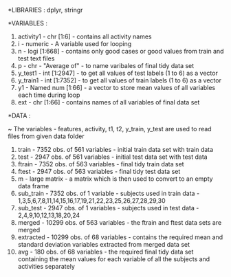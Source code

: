 *LIBRARIES : dplyr, stringr

*VARIABLES :

1. activity1 - chr [1:6] - contains all activity names
2. i - numeric - A variable used for looping
3. n - logi [1:668] - contains only good cases or good values from train and test text files
4. p - chr - "Average of" - to name varibales of final tidy data set
5. y_test1 - int [1:2947] - to get all values of test labels (1 to 6) as a vector
6. y_train1 - int [1:7352] - to get all values of train labels (1 to 6) as a vector
7. y1 - Named num [1:66] - a vector to store mean values of all variables each time during loop
8. ext - chr [1:66] - contains names of all variables of final data set

*DATA :

~ The variables - features, activity, t1, t2, y_train, y_test are used to read files from given data folder
1. train - 7352 obs. of 561 variables - 
   initial train data set with train data
2. test - 2947 obs. of 561 variables - 
   initial test data set with test data
3. ftrain - 7352 obs. of 563 variables - 
   final tidy train data set
4. ftest - 2947 obs. of 563 variables - 
   final tidy test data set
5. m - large matrix - 
   a matrix which is then used to convert to an empty data frame
6. sub_train - 7352 obs. of 1 variable - 
   subjects used in train data - 1,3,5,6,7,8,11,14,15,16,17,19,21,22,23,25,26,27,28,29,30
7. sub_test - 2947 obs. of 1 variables - 
   subjects used in test data - 2,4,9,10,12,13,18,20,24
8. merged - 10299 obs. of 563 variables - 
   the ftrain and ftest data sets are merged
9. extracted - 10299 obs. of 68 variables - 
   contains the required mean and standard deviation variables extracted from merged data set
10. avg - 180 obs. of 68 variables - 
    the required final tidy data set containing the mean values for each variable of all the subjects and activities separately
